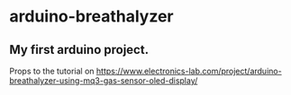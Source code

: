 # arduino-breathalyzer

## My first arduino project.  

Props to the tutorial on https://www.electronics-lab.com/project/arduino-breathalyzer-using-mq3-gas-sensor-oled-display/
